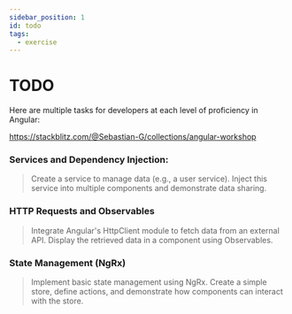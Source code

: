 ```yaml
---
sidebar_position: 1
id: todo
tags:
  - exercise
---
```


# TODO

Here are multiple tasks for developers at each level of proficiency in Angular:

https://stackblitz.com/@Sebastian-G/collections/angular-workshop

### Services and Dependency Injection:

> Create a service to manage data (e.g., a user service).
> Inject this service into multiple components and demonstrate data sharing.

### HTTP Requests and Observables

> Integrate Angular's HttpClient module to fetch data from an external API.
> Display the retrieved data in a component using Observables.

### State Management (NgRx)

> Implement basic state management using NgRx.
> Create a simple store, define actions, and demonstrate how components can interact with the store.

